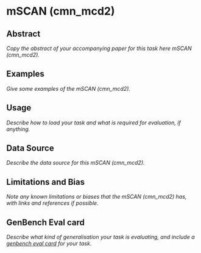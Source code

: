 # mSCAN (cmn_mcd2)

## Abstract
*Copy the abstract of your accompanying paper for this task here mSCAN (cmn_mcd2).*

## Examples
*Give some examples of the mSCAN (cmn_mcd2).*

## Usage
*Describe how to load your task and what is required for evaluation, if anything.*

## Data Source
*Describe the data source for this mSCAN (cmn_mcd2).*

## Limitations and Bias
*Note any known limitations or biases that the mSCAN (cmn_mcd2) has, with links and references if possible.*

## GenBench Eval card
*Describe what kind of generalisation your task is evaluating, and include a [genbench eval card](https://genbench.org/eval_cards/) for your task*.
